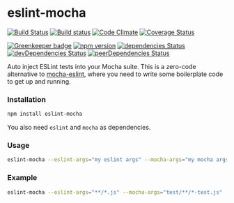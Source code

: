 # eslint-mocha

[![Build Status](https://travis-ci.org/kellyselden/eslint-mocha.svg?branch=master)](https://travis-ci.org/kellyselden/eslint-mocha)
[![Build status](https://ci.appveyor.com/api/projects/status/urui3cpj6ydgo8fy/branch/master?svg=true)](https://ci.appveyor.com/project/kellyselden/eslint-mocha/branch/master)
[![Code Climate](https://codeclimate.com/github/kellyselden/eslint-mocha/badges/gpa.svg)](https://codeclimate.com/github/kellyselden/eslint-mocha)
[![Coverage Status](https://coveralls.io/repos/kellyselden/eslint-mocha/badge.svg?branch=master&service=github)](https://coveralls.io/github/kellyselden/eslint-mocha?branch=master)

[![Greenkeeper badge](https://badges.greenkeeper.io/kellyselden/eslint-mocha.svg)](https://greenkeeper.io/)
[![npm version](https://badge.fury.io/js/eslint-mocha.svg)](https://badge.fury.io/js/eslint-mocha)
[![dependencies Status](https://david-dm.org/kellyselden/eslint-mocha/status.svg)](https://david-dm.org/kellyselden/eslint-mocha)
[![devDependencies Status](https://david-dm.org/kellyselden/eslint-mocha/dev-status.svg)](https://david-dm.org/kellyselden/eslint-mocha?type=dev)
[![peerDependencies Status](https://david-dm.org/kellyselden/eslint-mocha/peer-status.svg)](https://david-dm.org/kellyselden/eslint-mocha?type=peer)

Auto inject ESLint tests into your Mocha suite. This is a zero-code alternative to [mocha-eslint](https://github.com/BadgeLabs/mocha-eslint), where you need to write some boilerplate code to get up and running.

### Installation

```sh
npm install eslint-mocha
```

You also need `eslint` and `mocha` as dependencies.

### Usage

```sh
eslint-mocha --eslint-args="my eslint args" --mocha-args="my mocha args"
```

### Example

```sh
eslint-mocha --eslint-args="**/*.js" --mocha-args="test/**/*-test.js"
```
